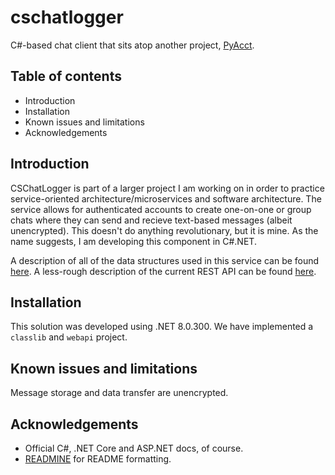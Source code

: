 # cschatlogger

C#-based chat client that sits atop another project, [PyAcct](https://www.github.com/mwhicks-dev/pyacct).

## Table of contents

* Introduction
* Installation
* Known issues and limitations
* Acknowledgements

## Introduction

CSChatLogger is part of a larger project I am working on in order to practice service-oriented architecture/microservices and software architecture. The service allows for authenticated accounts to create one-on-one or group chats where they can send and recieve text-based messages (albeit unencrypted). This doesn't do anything revolutionary, but it is mine. As the name suggests, I am developing this component in C#.NET.

A description of all of the data structures used in this service can be found [here](https://github.com/mwhicks-dev/cschatlogger/wiki/Business-Rules). A less-rough description of the current REST API can be found [here](https://github.com/mwhicks-dev/cschatlogger/wiki/CSChatLogger-API-v1).

## Installation

This solution was developed using .NET 8.0.300. We have implemented a `classlib` and `webapi` project.

## Known issues and limitations

Message storage and data transfer are unencrypted.

## Acknowledgements

* Official C#, .NET Core and ASP.NET docs, of course.
* [READMINE](https://mhucka.github.io/readmine/) for README formatting.

